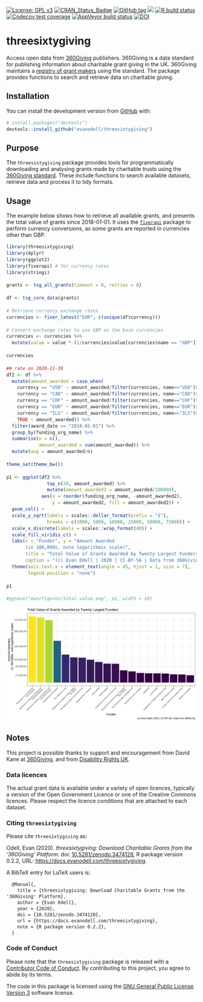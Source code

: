 
<!-- README.md is generated from README.Rmd. Please edit that file -->
<!-- badges: start -->

[![License: GPL
v3](https://img.shields.io/badge/License-GPLv3-blue.svg)](https://www.gnu.org/licenses/gpl-3.0)
[![CRAN\_Status\_Badge](https://www.r-pkg.org/badges/version/threesixtygiving)](https://cran.r-project.org/package=threesixtygiving)
[![GitHub
tag](https://img.shields.io/github/tag/evanodell/threesixtygiving.svg)](https://github.com/evanodell/threesixtygiving)
[![](https://cranlogs.r-pkg.org/badges/grand-total/threesixtygiving)](https://dgrtwo.shinyapps.io/cranview/)
[![R build
status](https://github.com/evanodell/threesixtygiving/workflows/R-CMD-check/badge.svg)](https://github.com/evanodell/threesixtygiving/actions)
[![Codecov test
coverage](https://codecov.io/gh/evanodell/threesixtygiving/branch/master/graph/badge.svg)](https://codecov.io/gh/evanodell/threesixtygiving?branch=master)
[![AppVeyor build
status](https://ci.appveyor.com/api/projects/status/github/evanodell/threesixtygiving?branch=master&svg=true)](https://ci.appveyor.com/project/evanodell/threesixtygiving)
[![DOI](https://zenodo.org/badge/195080045.svg)](https://zenodo.org/badge/latestdoi/195080045)
<!-- badges: end -->

# threesixtygiving

Access open data from [360Giving](https://www.threesixtygiving.org/)
publishers. 360Giving is a data standard for publishing information
about charitable grant giving in the UK. 360Giving maintains a [registry
of grant makers](https://data.threesixtygiving.org/) using the standard.
The package provides functions to search and retrieve data on charitable
giving.

## Installation

<!--
You can install the released version of threesixtygiving from [CRAN](https://CRAN.R-project.org) with:
``` r
install.packages("threesixtygiving")
```
-->

You can install the development version from
[GitHub](https://github.com/evanodell/threesixtygiving) with:

``` r
# install.packages("devtools")
devtools::install_github("evanodell/threesixtygiving")
```

## Purpose

The `threesixtygiving` package provides tools for programmatically
downloading and analysing grants made by charitable trusts using the
[360Giving standard](https://standard.threesixtygiving.org/). These
include functions to search available datasets, retrieve data and
process it to tidy formats.

## Usage

The example below shows how to retrieve all available grants, and
presents the total value of grants since 2018-01-01. It uses the
[`fixerapi`](https://cran.r-project.org/package=fixerapi) package to
perform currency conversions, as some grants are reported in currencies
other than GBP.

``` r
library(threesixtygiving)
library(dplyr)
library(ggplot2)
library(fixerapi) # for currency rates
library(stringi)

grants <- tsg_all_grants(timeout = 8, retries = 0)

df <- tsg_core_data(grants)

# Retrieve currency exchange rates
currencies <- fixer_latest("EUR", c(unique(df$currency)))

# Convert exchange rates to use GBP as the base currencies
currencies <- currencies %>% 
  mutate(value = value * (1/currencies$value[currencies$name == "GBP"]))

currencies

## rate on 2020-11-28
df2 <- df %>% 
  mutate(amount_awarded = case_when(
    currency == "USD" ~ amount_awarded/filter(currencies, name=="USD")$value,
    currency == "CAD" ~ amount_awarded/filter(currencies, name=="CAD")$value,
    currency == "CHF" ~ amount_awarded/filter(currencies, name=="CHF")$value,
    currency == "EUR" ~ amount_awarded/filter(currencies, name=="EUR")$value,
    currency == "ILS" ~ amount_awarded/filter(currencies, name=="ILS")$value,
    TRUE ~ amount_awarded)) %>%
  filter(award_date >= "2018-01-01") %>%
  group_by(funding_org_name) %>%
  summarise(n = n(),
            amount_awarded = sum(amount_awarded)) %>%
  mutate(avg = amount_awarded/n)

theme_set(theme_bw())

p1 <- ggplot(df2 %>% 
               top_n(20, amount_awarded) %>% 
               mutate(amount_awarded2 = amount_awarded/100000),
             aes(x = reorder(funding_org_name, -amount_awarded2),
                 y = amount_awarded2, fill = amount_awarded2)) + 
  geom_col() + 
  scale_y_sqrt(labels = scales::dollar_format(prefix = "£"),
               breaks = c(1000, 5000, 10000, 25000, 50000, 75000)) + 
  scale_x_discrete(labels = scales::wrap_format(40)) + 
  scale_fill_viridis_c() + 
  labs(x = "Funder", y = "Amount Awarded 
       (in 100,000s, note logarithmic scale)",
       title = "Total Value of Grants Awarded by Twenty Largest Funders",
       caption = "(c) Evan Odell | 2020 | CC-BY-SA | Data from 360Giving") + 
  theme(axis.text.x = element_text(angle = 45, hjust = 1, size = 7),
        legend.position = "none") 
  
p1

#ggsave("man/figures/total-value.png", p1, width = 10)
```

![](man/figures/total-value.png)

## Notes

This project is possible thanks to support and encouragement from David
Kane at [360Giving](https://www.threesixtygiving.org/), and from
[Disability Rights UK](https://www.disabilityrightsuk.org/).

### Data licences

The actual grant data is available under a variety of open licences,
typically a version of the Open Government Licence or one of the
Creative Commons licences. Please respect the licence conditions that
are attached to each dataset.

### Citing `threesixtygiving`

Please cite `threesixtygiving` as:

Odell, Evan (2020). *threesixtygiving: Download Charitable Grants from
the ‘360Giving’ Platform*. doi:
[10.5281/zenodo.3474128](https://doi.org/10.5281/zenodo.3474128), R
package version 0.2.2, URL:
<https://docs.evanodell.com/threesixtygiving>.

A BibTeX entry for LaTeX users is:

      @Manual{,
        title = {threesixtygiving: Download Charitable Grants from the '360Giving' Platform},
        author = {Evan Odell},
        year = {2020},
        doi = {10.5281/zenodo.3474128},
        url = {https://docs.evanodell.com/threesixtygiving},
        note = {R package version 0.2.2},
      }

### Code of Conduct

Please note that the `threesixtygiving` package is released with a
[Contributor Code of
Conduct](https://github.com/evanodell/threesixtygiving/blob/master/CODE_OF_CONDUCT.md).
By contributing to this project, you agree to abide by its terms.

The code in this package is licensed using the [GNU General Public
License Version 3](https://www.gnu.org/licenses/gpl-3.0) software
license.
